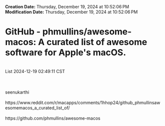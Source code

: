 <div><b>Creation Date:</b> Thursday, December 19, 2024 at 10:52:06 PM<br></div>
<div><b>Modification Date:</b> Thursday, December 19, 2024 at 10:52:06 PM<br></div>
<div><h1>GitHub - phmullins/awesome-macos: A curated list of awesome software for Apple's macOS.</h1></div>
<div><br></div>
<div>List 2024-12-19 02:49:11 CST</div>
<div><br></div>
<div><br></div>
<div><br></div>
<div>seenukarthi</div>
<div><br></div>
<div>https://www.reddit.com/r/macapps/comments/1hhop24/github_phmullinsawesomemacos_a_curated_list_of/</div>
<div><br></div>
<div>https://github.com/phmullins/awesome-macos</div>

